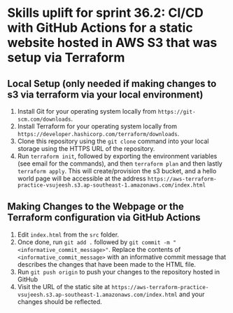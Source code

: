 # Skills uplift for sprint 36.2: CI/CD with GitHub Actions for a static website hosted in AWS S3 that was setup via Terraform

##  Local Setup (only needed if making changes to s3 via terraform via your local environment)
1. Install Git for your operating system locally from `https://git-scm.com/downloads`.
2. Install Terraform for your operating system locally from `https://developer.hashicorp.com/terraform/downloads`.
3. Clone this repository using the `git clone` command into your local storage using the HTTPS URL of the repository.
4. Run `terraform init`, followed by exporting the environment variables (see email for the commands), and then `terraform plan` and then lastly `terraform apply`. This will create/provision the s3 bucket, and a hello world page will be accessible at the address `https://aws-terraform-practice-vsujeesh.s3.ap-southeast-1.amazonaws.com/index.html`

##  Making Changes to the Webpage or the Terraform configuration via GitHub Actions
1. Edit `index.html` from the `src` folder. 
2. Once done, run `git add .` followed by `git commit -m "<informative_commit_message>"`. Replace the contents of `<informative_commit_message>` with an informative commit message that describes the changes that have been made to the HTML file.
3. Run `git push origin` to push your changes to the repository hosted in GitHub
4. Visit the URL of the static site at `https://aws-terraform-practice-vsujeesh.s3.ap-southeast-1.amazonaws.com/index.html` and your changes should be reflected.


